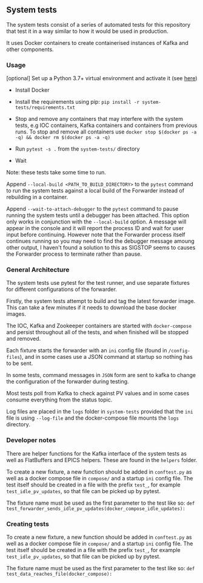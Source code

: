 ## System tests

The system tests consist of a series of automated tests for this repository that test it in a way similar to how it would be used in production.

It uses Docker containers to create containerised instances of Kafka and other components.

### Usage

[optional] Set up a Python 3.7+ virtual environment and activate it (see [here](https://virtualenv.pypa.io/en/stable/))

* Install Docker

* Install the requirements using pip: `pip install -r system-tests/requirements.txt`

* Stop and remove any containers that may interfere with the system tests, e.g IOC containers, Kafka containers and
containers from previous runs. To stop and remove all containers use `docker stop $(docker ps -a -q) && docker
rm $(docker ps -a -q)`

* Run `pytest -s .` from the `system-tests/` directory

* Wait

Note: these tests take some time to run.

Append `--local-build <PATH_TO_BUILD_DIRECTORY>` to the `pytest` command to run the system tests against a local build
of the Forwarder instead of rebuilding in a container.

Append `--wait-to-attach-debugger` to the `pytest` command to pause running the system tests until a debugger has
been attached. This option only works in conjunction with the `--local-build` option. A message will appear in the
console and it will report the process ID and wait for user input before continuing. However note that the Forwarder
process itself continues running so you may need to find the debugger message amoung other output, I haven't found a
solution to this as SIGSTOP seems to causes the Forwarder process to terminate rather than pause.

### General Architecture

The system tests use pytest for the test runner, and use separate fixtures for different configurations of the forwarder.

Firstly, the system tests attempt to build and tag the latest forwarder image. This can take a few minutes if it needs to download the base docker images.

The IOC, Kafka and Zookeeper containers are started with `docker-compose` and persist throughout all of the tests, and when finished will be stopped and removed.

Each fixture starts the forwarder with an `ini` config file (found in `/config-files`), and in some cases use a JSON command at startup so nothing has to be sent.

In some tests, command messages in `JSON` form are sent to kafka to change the configuration of the forwarder during testing.

Most tests poll from Kafka to check against PV values and in some cases consume everything from the status topic.

Log files are placed in the `logs` folder in `system-tests` provided that the `ini` file is using `--log-file` and the docker-compose file mounts the `logs` directory.

### Developer notes

There are helper functions for the Kafka interface of the system tests as well as FlatBuffers and EPICS helpers. These are found in the `helpers` folder.

To create a new fixture, a new function should be added in `conftest.py` as well as a docker compose file in `compose/` and a startup `ini` config file. The test itself should be created in a file with the prefix `test_`, for example `test_idle_pv_updates`, so that file can be picked up by pytest.

The fixture name must be used as the first parameter to the test like so:
`def test_forwarder_sends_idle_pv_updates(docker_compose_idle_updates):`

### Creating tests

To create a new fixture, a new function should be added in `conftest.py` as well as a docker compose file in `compose/` and a startup `ini` config file. The test itself should be created in a file with the prefix `test_`, for example `test_idle_pv_updates`, so that file can be picked up by pytest.

The fixture name must be used as the first parameter to the test like so:
`def test_data_reaches_file(docker_compose):`
